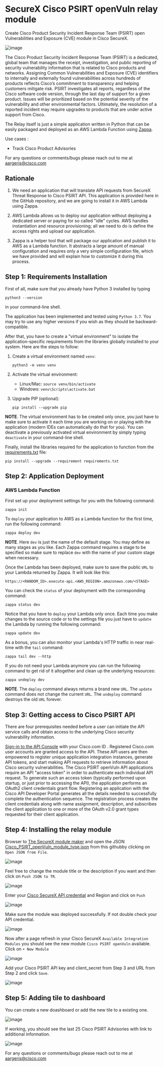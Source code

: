# SecureX Cisco PSIRT openVuln relay module

Create Cisco Product Security Incident Response Team (PSIRT) open Vulnerabilities and Exposure (CVE) module in Cisco SecureX.

![image](img/dashboard.png)

The Cisco Product Security Incident Response Team (PSIRT) is a dedicated, global team that manages the receipt, investigation, and public reporting of security vulnerability information that is related to Cisco products and networks. Assigning Common Vulnerabilities and Exposure (CVE) identifiers to internally and externally found vulnerabilities across hundreds of products reflects Cisco’s commitment to transparency and helping customers mitigate risk. PSIRT investigates all reports, regardless of the Cisco software code version, through the last day of support for a given product. Issues will be prioritized based on the potential severity of the vulnerability and other environmental factors. Ultimately, the resolution of a reported incident may require upgrades to products that are under active support from Cisco.

The Relay itself is just a simple application written in Python that can be
easily packaged and deployed as an AWS Lambda Function using
[Zappa](https://github.com/Miserlou/Zappa).

Use cases :
  - Track Cisco Product Advisories

For any questions or comments/bugs please reach out to me at aargeris@cisco.com

## Rationale

1. We need an application that will translate API requests from SecureX Threat Response
to Cisco PSIRT API. This application is provided here in the GitHub repository, and we are going to install it in AWS Lambda
using Zappa.

2. AWS Lambda allows us to deploy our application without deploying a dedicated
server or paying for so called "idle" cycles. AWS handles instantiation and
resource provisioning; all we need to do is define the access rights and upload
our application.

3. Zappa is a helper tool that will package our application and publish it to
AWS as a Lambda function. It abstracts a large amount of manual configuration
and requires only a very simple configuration file, which we have provided and
will explain how to customize it during this process.

## Step 1: Requirements Installation

First of all, make sure that you already have Python 3 installed by typing
```
python3 --version
```
in your command-line shell.

The application has been implemented and tested using `Python 3.7`. You may try
to use any higher versions if you wish as they should be backward-compatible.

After that, you have to create a "virtual environment" to isolate the
application-specific requirements from the libraries globally installed to your
system. Here are the steps to follow:

1. Create a virtual environment named `venv`:

   `python3 -m venv venv`

2. Activate the virtual environment:
   - Linux/Mac: `source venv/bin/activate`
   - Windows: `venv\Scripts\activate.bat`

3. Upgrade PIP (optional):

   `pip install --upgrade pip`

**NOTE**. The virtual environment has to be created only once, you just have
to make sure to activate it each time you are working on or playing with the
application (modern IDEs can automatically do that for you). You can deactivate
a previously activated virtual environment by simply typing `deactivate` in
your command-line shell.

Finally, install the libraries required for the application to function from
the [requirements.txt](relay_module/requirements.txt) file:

```
pip install --upgrade --requirement requirements.txt
```

## Step 2: Application Deployment

### AWS Lambda Function

First set up your deployment settings for you with the following command:
```
zappa init
```

To `deploy` your application to AWS as a Lambda function for the first time,
run the following command:
```
zappa deploy dev
```

**NOTE**. Here `dev` is just the name of the default stage. You may define as
many stages as you like. Each Zappa command requires a stage to be specified so
make sure to replace `dev` with the name of your custom stage when necessary.

Once the Lambda has been deployed, make sure to save the public `URL` to your
Lambda returned by Zappa. It will look like this:
```
https://<RANDOM_ID>.execute-api.<AWS_REGION>.amazonaws.com/<STAGE>
```

You can check the `status` of your deployment with the corresponding command:
```
zappa status dev
```

Notice that you have to `deploy` your Lambda only once. Each time you make
changes to the source code or to the settings file you just have to `update`
the Lambda by running the following command:
```
zappa update dev
```

As a bonus, you can also monitor your Lambda's HTTP traffic in near real-time
with the `tail` command:
```
zappa tail dev --http
```

If you do not need your Lambda anymore you can run the following command to
get rid of it altogether and clean up the underlying resources:
```
zappa undeploy dev
```

**NOTE**. The `deploy` command always returns a brand new `URL`. The `update`
command does not change the current `URL`. The `undeploy` command destroys the
old `URL` forever.

## Step 3: Getting access to Cisco PSIRT API

There are four prerequisites needed before a user can initiate the API service calls and obtain access to the underlying Cisco security vulnerability information.

[Sign-in to the API Console](https://apiconsole.cisco.com/) with your Cisco.com ID . Registered Cisco.com user accounts are granted access to the API. These API users are then empowered to register unique application integration instances, generate API tokens, and start making API requests to retrieve information about Cisco security vulnerabilities.
The Cisco PSIRT openVuln API applications require an API "access token" in order to authenticate each individual API request. To generate such an access token (typically performed upon startup, or just prior to accessing the API), the application performs an OAuth2 client credentials grant flow. Registering an application with the Cisco API Developer Portal generates all the details needed to successfully complete the authentication sequence. The registration process creates the client credentials along with name assignment, description, and subscribes the client application to one or more of the OAuth v2.0 grant types requested for their client application.

## Step 4: Installing the relay module

Browser to [The SecureX module maker](https://ciscosecurity.github.io/tr-05-module-maker/) and open the JSON [Cisco_PSIRT_openVuln_module_type.json](relay_module/Cisco_PSIRT_openVuln_module_type.json) from this githubby clicking on `Open JSON from File`.

![image](img/upload_json.png)

Feel free to change the module title or the description if you want and then click on `Push JSON to TR`.

![image](img/module_maker.png)

Enter your [Cisco SecureX API credential](https://securex.us.security.cisco.com/help/securex/topic/integration) and Region and click on `Push`

![image](img/module_push.png)

Make sure the module was deployed successfully. If not double check your API credential.

![image](img/upload_module_success.png)

Now after a page refresh in your Cisco SecureX `Available Integration Modules` you should see the new module `Cisco PSIRT openVuln` available. Click on `+ New Module`

![image](img/securex_module.png)

Add your Cisco PSIRT API key and client_secret from Step 3 and URL from Step 2 and click `Save`.

![image](img/securex_module_config.png)

## Step 5: Adding tile to dashboard

You can create a new doashboard or add the new tile to a existing one.

![image](img/dashboard_config.png)

If working, you should see the last 25 Cisco PSIRT Advisories with link to additional information.

![image](img/dashboard2.png)

For any questions or comments/bugs please reach out to me at aargeris@cisco.com